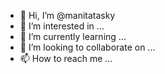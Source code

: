 - 👋 Hi, I’m @manitatasky
- 👀 I’m interested in ...
- 🌱 I’m currently learning ...
- 💞️ I’m looking to collaborate on ...
- 📫 How to reach me ...

<!---
manitatasky/manitatasky is a ✨ special ✨ repository because its `README.md` (this file) appears on your GitHub profile.
You can click the Preview link to take a look at your changes.
--->
